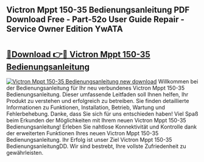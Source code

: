 ## Victron Mppt 150-35 Bedienungsanleitung PDF Download Free - Part-52o User Guide Repair - Service Owner Edition YwATA

# <h2><a href="http://df5t0l3.blite.top/?on=Victron+Mppt+150-35+Bedienungsanleitung">🔗Download 👉🔴 Victron Mppt 150-35 Bedienungsanleitung</a></h2>

[![Victron Mppt 150-35 Bedienungsanleitung new download](https://i.imgur.com/lujVjoI.png)](http://df5t0l3.blite.top/?on=Victron+Mppt+150-35+Bedienungsanleitung)
Willkommen bei der Bedienungsanleitung für Ihr neu verbundenes Victron Mppt 150-35 Bedienungsanleitung. Dieser umfassende Leitfaden soll Ihnen helfen, Ihr Produkt zu verstehen und erfolgreich zu betreiben. Sie finden detaillierte Informationen zu Funktionen, Installation, Betrieb, Wartung und Fehlerbehebung. Danke, dass Sie sich für uns entschieden haben! Viel Spaß beim Erkunden der Möglichkeiten mit Ihrem neuen Victron Mppt 150-35 Bedienungsanleitung! Erleben Sie nahtlose Konnektivität und Kontrolle dank der erweiterten Funktionen Ihres neuen Victron Mppt 150-35 Bedienungsanleitung. Ihr Erfolg ist unser Ziel Victron Mppt 150-35 BedienungsanleitungDD. Wir sind bestrebt, Ihre vollste Zufriedenheit zu gewährleisten.
